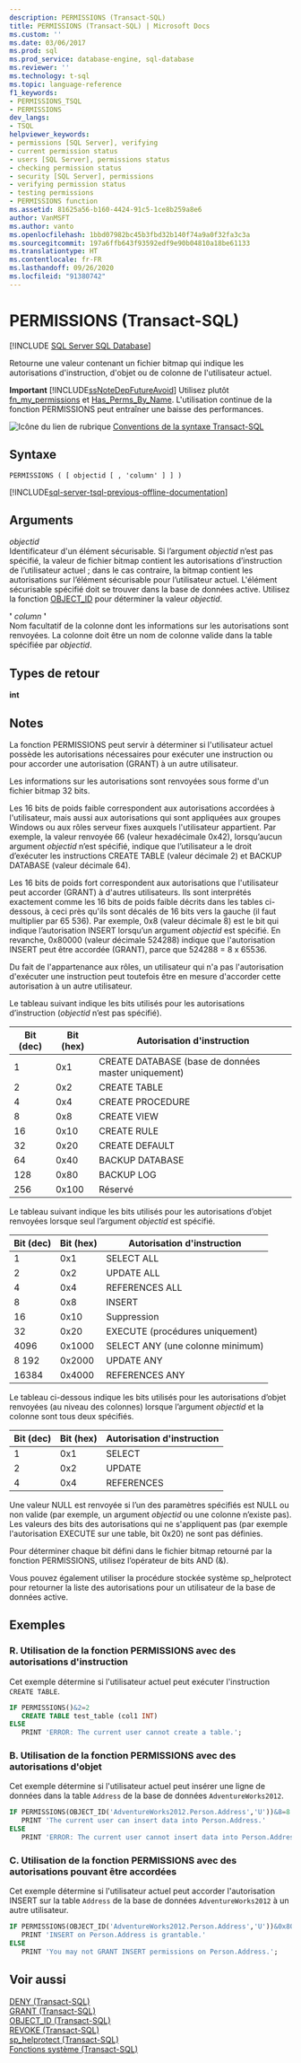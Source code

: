 ```yaml
---
description: PERMISSIONS (Transact-SQL)
title: PERMISSIONS (Transact-SQL) | Microsoft Docs
ms.custom: ''
ms.date: 03/06/2017
ms.prod: sql
ms.prod_service: database-engine, sql-database
ms.reviewer: ''
ms.technology: t-sql
ms.topic: language-reference
f1_keywords:
- PERMISSIONS_TSQL
- PERMISSIONS
dev_langs:
- TSQL
helpviewer_keywords:
- permissions [SQL Server], verifying
- current permission status
- users [SQL Server], permissions status
- checking permission status
- security [SQL Server], permissions
- verifying permission status
- testing permissions
- PERMISSIONS function
ms.assetid: 81625a56-b160-4424-91c5-1ce8b259a8e6
author: VanMSFT
ms.author: vanto
ms.openlocfilehash: 1bbd07982bc45b3fbd32b140f74a9a0f32fa3c3a
ms.sourcegitcommit: 197a6ffb643f93592edf9e90b04810a18be61133
ms.translationtype: HT
ms.contentlocale: fr-FR
ms.lasthandoff: 09/26/2020
ms.locfileid: "91380742"
---
```

# <a name="permissions-transact-sql"></a>PERMISSIONS (Transact-SQL)
[!INCLUDE [SQL Server SQL Database](../../includes/applies-to-version/sql-asdb.md)]

  Retourne une valeur contenant un fichier bitmap qui indique les autorisations d'instruction, d'objet ou de colonne de l'utilisateur actuel.  
  
 **Important** [!INCLUDE[ssNoteDepFutureAvoid](../../includes/ssnotedepfutureavoid-md.md)] Utilisez plutôt [fn_my_permissions](../../relational-databases/system-functions/sys-fn-my-permissions-transact-sql.md) et [Has_Perms_By_Name](../../t-sql/functions/has-perms-by-name-transact-sql.md). L'utilisation continue de la fonction PERMISSIONS peut entraîner une baisse des performances.  
  
 ![Icône du lien de rubrique](../../database-engine/configure-windows/media/topic-link.gif "Icône du lien de rubrique") [Conventions de la syntaxe Transact-SQL](../../t-sql/language-elements/transact-sql-syntax-conventions-transact-sql.md)  
  
## <a name="syntax"></a>Syntaxe  
  
```syntaxsql
PERMISSIONS ( [ objectid [ , 'column' ] ] )  
```  
  
[!INCLUDE[sql-server-tsql-previous-offline-documentation](../../includes/sql-server-tsql-previous-offline-documentation.md)]

## <a name="arguments"></a>Arguments
 *objectid*  
 Identificateur d'un élément sécurisable. Si l’argument *objectid* n’est pas spécifié, la valeur de fichier bitmap contient les autorisations d’instruction de l’utilisateur actuel ; dans le cas contraire, la bitmap contient les autorisations sur l’élément sécurisable pour l’utilisateur actuel. L'élément sécurisable spécifié doit se trouver dans la base de données active. Utilisez la fonction [OBJECT_ID](../../t-sql/functions/object-id-transact-sql.md) pour déterminer la valeur *objectid*.  
  
 **'** *column* **'**  
 Nom facultatif de la colonne dont les informations sur les autorisations sont renvoyées. La colonne doit être un nom de colonne valide dans la table spécifiée par *objectid*.  
  
## <a name="return-types"></a>Types de retour  
 **int**  
  
## <a name="remarks"></a>Notes  
 La fonction PERMISSIONS peut servir à déterminer si l'utilisateur actuel possède les autorisations nécessaires pour exécuter une instruction ou pour accorder une autorisation (GRANT) à un autre utilisateur.  
  
 Les informations sur les autorisations sont renvoyées sous forme d'un fichier bitmap 32 bits.  
  
 Les 16 bits de poids faible correspondent aux autorisations accordées à l'utilisateur, mais aussi aux autorisations qui sont appliquées aux groupes Windows ou aux rôles serveur fixes auxquels l'utilisateur appartient. Par exemple, la valeur renvoyée 66 (valeur hexadécimale 0x42), lorsqu’aucun argument *objectid* n’est spécifié, indique que l’utilisateur a le droit d’exécuter les instructions CREATE TABLE (valeur décimale 2) et BACKUP DATABASE (valeur décimale 64).  
  
 Les 16 bits de poids fort correspondent aux autorisations que l'utilisateur peut accorder (GRANT) à d'autres utilisateurs. Ils sont interprétés exactement comme les 16 bits de poids faible décrits dans les tables ci-dessous, à ceci près qu'ils sont décalés de 16 bits vers la gauche (il faut multiplier par 65 536). Par exemple, 0x8 (valeur décimale 8) est le bit qui indique l’autorisation INSERT lorsqu’un argument *objectid* est spécifié. En revanche, 0x80000 (valeur décimale 524288) indique que l'autorisation INSERT peut être accordée (GRANT), parce que 524288 = 8 x 65536.  
  
 Du fait de l'appartenance aux rôles, un utilisateur qui n'a pas l'autorisation d'exécuter une instruction peut toutefois être en mesure d'accorder cette autorisation à un autre utilisateur.  
  
 Le tableau suivant indique les bits utilisés pour les autorisations d’instruction (*objectid* n’est pas spécifié).  
  
|Bit (dec)|Bit (hex)|Autorisation d'instruction|  
|-----------------|-----------------|--------------------------|  
|1|0x1|CREATE DATABASE (base de données master uniquement)|  
|2|0x2|CREATE TABLE|  
|4|0x4|CREATE PROCEDURE|  
|8|0x8|CREATE VIEW|  
|16|0x10|CREATE RULE|  
|32|0x20|CREATE DEFAULT|  
|64|0x40|BACKUP DATABASE|  
|128|0x80|BACKUP LOG|  
|256|0x100|Réservé|  
  
 Le tableau suivant indique les bits utilisés pour les autorisations d’objet renvoyées lorsque seul l’argument *objectid* est spécifié.  
  
|Bit (dec)|Bit (hex)|Autorisation d'instruction|  
|-----------------|-----------------|--------------------------|  
|1|0x1|SELECT ALL|  
|2|0x2|UPDATE ALL|  
|4|0x4|REFERENCES ALL|  
|8|0x8|INSERT|  
|16|0x10|Suppression|  
|32|0x20|EXECUTE (procédures uniquement)|  
|4096|0x1000|SELECT ANY (une colonne minimum)|  
|8 192|0x2000|UPDATE ANY|  
|16384|0x4000|REFERENCES ANY|  
  
 Le tableau ci-dessous indique les bits utilisés pour les autorisations d’objet renvoyées (au niveau des colonnes) lorsque l’argument *objectid* et la colonne sont tous deux spécifiés.  
  
|Bit (dec)|Bit (hex)|Autorisation d'instruction|  
|-----------------|-----------------|--------------------------|  
|1|0x1|SELECT|  
|2|0x2|UPDATE|  
|4|0x4|REFERENCES|  
  
 Une valeur NULL est renvoyée si l’un des paramètres spécifiés est NULL ou non valide (par exemple, un argument *objectid* ou une colonne n’existe pas). Les valeurs des bits des autorisations qui ne s'appliquent pas (par exemple l'autorisation EXECUTE sur une table, bit 0x20) ne sont pas définies.  
  
 Pour déterminer chaque bit défini dans le fichier bitmap retourné par la fonction PERMISSIONS, utilisez l’opérateur de bits AND (&).  
  
 Vous pouvez également utiliser la procédure stockée système sp_helprotect pour retourner la liste des autorisations pour un utilisateur de la base de données active.  
  
## <a name="examples"></a>Exemples  
  
### <a name="a-using-the-permissions-function-with-statement-permissions"></a>R. Utilisation de la fonction PERMISSIONS avec des autorisations d'instruction  
 Cet exemple détermine si l'utilisateur actuel peut exécuter l'instruction `CREATE TABLE`.  
  
```sql  
IF PERMISSIONS()&2=2  
   CREATE TABLE test_table (col1 INT)  
ELSE  
   PRINT 'ERROR: The current user cannot create a table.';  
```  
  
### <a name="b-using-the-permissions-function-with-object-permissions"></a>B. Utilisation de la fonction PERMISSIONS avec des autorisations d'objet  
 Cet exemple détermine si l'utilisateur actuel peut insérer une ligne de données dans la table `Address` de la base de données `AdventureWorks2012`.  
  
```sql  
IF PERMISSIONS(OBJECT_ID('AdventureWorks2012.Person.Address','U'))&8=8   
   PRINT 'The current user can insert data into Person.Address.'  
ELSE  
   PRINT 'ERROR: The current user cannot insert data into Person.Address.';  
```  
  
### <a name="c-using-the-permissions-function-with-grantable-permissions"></a>C. Utilisation de la fonction PERMISSIONS avec des autorisations pouvant être accordées  
 Cet exemple détermine si l'utilisateur actuel peut accorder l'autorisation INSERT sur la table `Address` de la base de données `AdventureWorks2012` à un autre utilisateur.  
  
```sql  
IF PERMISSIONS(OBJECT_ID('AdventureWorks2012.Person.Address','U'))&0x80000=0x80000  
   PRINT 'INSERT on Person.Address is grantable.'  
ELSE  
   PRINT 'You may not GRANT INSERT permissions on Person.Address.';  
```  
  
## <a name="see-also"></a>Voir aussi  
 [DENY &#40;Transact-SQL&#41;](../../t-sql/statements/deny-transact-sql.md)   
 [GRANT &#40;Transact-SQL&#41;](../../t-sql/statements/grant-transact-sql.md)   
 [OBJECT_ID &#40;Transact-SQL&#41;](../../t-sql/functions/object-id-transact-sql.md)   
 [REVOKE &#40;Transact-SQL&#41;](../../t-sql/statements/revoke-transact-sql.md)   
 [sp_helprotect &#40;Transact-SQL&#41;](../../relational-databases/system-stored-procedures/sp-helprotect-transact-sql.md)   
 [Fonctions système &#40;Transact-SQL&#41;](../../relational-databases/system-functions/system-functions-category-transact-sql.md)  
  
  
